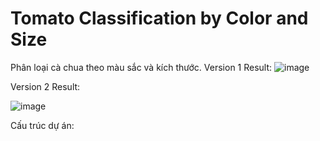 # Tomato Classification by Color and Size
Phân loại cà chua theo màu sắc và kích thước.
Version 1 Result:
![image](test_image/screenshot_v1.0.png)

Version 2 Result:

![image](test_image/screenshot_v2.0.png)

Cấu trúc dự án:

